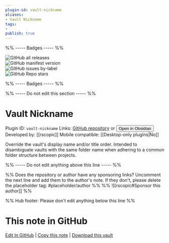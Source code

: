 ```yaml
---
plugin-id: vault-nickname
aliases:
- Vault Nickname
tags: 
- 
publish: true
---
```


%% ----- Badges ----- %%

![GitHub all releases](https://img.shields.io/github/downloads/rscopic/obsidian-vault-nickname/total?color=573E7A&logo=github&style=for-the-badge)   
![GitHub manifest version](https://img.shields.io/github/manifest-json/v/rscopic/obsidian-vault-nickname?color=573E7A&logo=github&style=for-the-badge)   
![GitHub issues by-label](https://img.shields.io/github/issues/rscopic/obsidian-vault-nickname/help%20wanted?color=573E7A&logo=github&style=for-the-badge)   
![GitHub Repo stars](https://img.shields.io/github/stars/rscopic/obsidian-vault-nickname?color=573E7A&logo=github&style=for-the-badge)

%% ----- Badges ----- %%

%% ----- Do not edit this section ----- %%

# Vault Nickname

Plugin ID: `vault-nickname`
Links: [GitHub repository](https://github.com/rscopic/obsidian-vault-nickname) or [<button id=HH>Open in Obsidian</button>](obsidian://show-plugin?id=vault-nickname)
Developed by: [[rscopic]]
Mobile compatible: [[Desktop-only plugins|No]]

Override the vault's display name and/or title order. Intended to disambiguate vaults with the same folder name when adhering to a common folder structure between projects.

%% ----- Do not edit anything above this line ----- %% 

%% Does the repository or author have any sponsoring links? Uncomment the next line and add them to the author's note. If they don't, please delete the placeholder tag: #placeholder/author %%
%% ![[rscopic#Sponsor this author]] %%

%% Hub footer: Please don't edit anything below this line %%

# This note in GitHub

<span class="git-footer">[Edit In GitHub](https://github.dev/obsidian-community/obsidian-hub/blob/main/02%20-%20Community%20Expansions/02.05%20All%20Community%20Expansions/Plugins/vault-nickname.md "git-hub-edit-note") | [Copy this note](https://raw.githubusercontent.com/obsidian-community/obsidian-hub/main/02%20-%20Community%20Expansions/02.05%20All%20Community%20Expansions/Plugins/vault-nickname.md "git-hub-copy-note") | [Download this vault](https://github.com/obsidian-community/obsidian-hub/archive/refs/heads/main.zip "git-hub-download-vault") </span>
